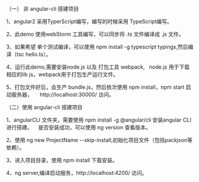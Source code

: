 （一） 非 angular-cli 搭建项目

1、angular2 采用TyperScript编写，编写的时候采用 TypeScript编写。

2、此demo 使用webStorm 工具编写，可以同步将 .ts 文件编译成 .js 文件。

3、如果希望 单个测试编译，可以使用 npm install -g typescript typings,然后编译（tsc hello.ts）。

4、运行此demo,需要安装node.js 以及 打包工具 webpack,   node.js 用于下载相应的lib js，webpack用于打包生产运行文件。

5、打包文件好后，会生产 bundle.js，然后依次使用 npm install，npm start 启动服务器，     http://localhost:30000/ 访问。

（二）使用 angular-cli 搭建项目

1、angularCLI 文件夹，需要使用 npm install -g @angular/cli 安装angular CLI 进行搭建。   
是否安装成功，可以使用 ng version 查看版本。   

2、使用 ng new ProjectName --skip-install,初始化项目文件（包括packjson等依赖）。

3、进入项目目录，使用 npm install 下载安装。

4、ng server,编译启动服务，http://localhost:4200/ 访问。

